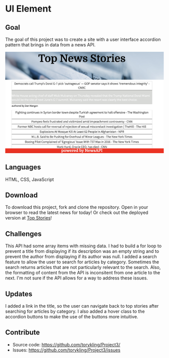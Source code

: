 # UI Element

## **Goal**

The goal of this project was to create a site with a user interface accordion pattern that brings in data from a news API.

![image of the site](sitePic.png "Logo Title Text 1")

## **Languages**

HTML, CSS, JavaScript

## **Download**

To download this project, fork and clone the repository. Open in your browser to read the latest news for today! Or check out the deployed version at [Top Stories](https://torykling.github.io/Project3/)!

## **Challenges**

This API had some array items with missing data. I had to build a for loop to prevent a title from displaying if its description was an empty string and to prevent the author from displaying if its author was null.
I added a search feature to allow the user to search for articles by category. Sometimes the search returns articles that are not particularly relevant to the search. Also, the formatting of content from the API is inconsitent from one article to the next. I'm not sure if the API allows for a way to address these issues.

## **Updates**

I added a link in the title, so the user can navigate back to top stories after searching for articles by category. I also added a hover class to the accordion buttons to make the use of the buttons more intuitive.

## **Contribute**

- Source code: https://github.com/torykling/Project3/
- Issues: https://github.com/torykling/Project3/issues
